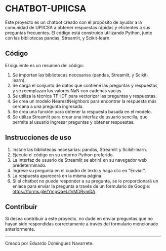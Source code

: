 # CHATBOT-UPIICSA

Este proyecto es un chatbot creado con el propósito de ayudar a la comunidad de UPIICSA a obtener respuestas rápidas y eficientes a sus preguntas frecuentes. El código está construido utilizando Python, junto con las bibliotecas pandas, Streamlit, y Scikit-learn.

## Código

El siguiente es un resumen del código:

1. Se importan las bibliotecas necesarias (pandas, Streamlit, y Scikit-learn).
2. Se carga el conjunto de datos que contiene las preguntas y respuestas, y se reemplazan los valores NaN con cadenas vacías.
3. Se utiliza la técnica TF-IDF para vectorizar las preguntas y respuestas.
4. Se crea un modelo NearestNeighbors para encontrar la respuesta más cercana a una pregunta ingresada.
5. Se crea una función para obtener la respuesta basada en el modelo.
6. Se utiliza Streamlit para crear una interfaz de usuario sencilla, que permite al usuario ingresar preguntas y obtener respuestas.

## Instrucciones de uso

1. Instale las bibliotecas necesarias: pandas, Streamlit y Scikit-learn.
2. Ejecute el código en su entorno Python preferido.
3. La interfaz de usuario de Streamlit se abrirá en su navegador web predeterminado.
4. Ingrese su pregunta en el cuadro de texto y haga clic en "Enviar".
5. La respuesta aparecerá en la misma página.
6. Si el chatbot no puede responder a su pregunta, se le proporcionará un enlace para enviar la pregunta a través de un formulario de Google: https://forms.gle/YmpQqeLifvMDRymDA

## Contribuir

Si desea contribuir a este proyecto, no dude en enviar preguntas que no hayan sido respondidas correctamente a través del formulario mencionado anteriormente.

---

Creado por Eduardo Domínguez Navarrete.

